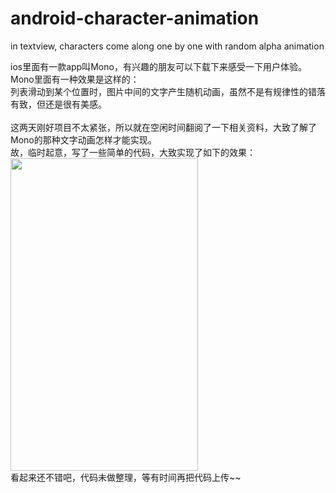 # android-character-animation
in textview, characters come along one by one with random alpha animation<br/>

ios里面有一款app叫Mono，有兴趣的朋友可以下载下来感受一下用户体验。<br/>
Mono里面有一种效果是这样的：<br/>
列表滑动到某个位置时，图片中间的文字产生随机动画，虽然不是有规律性的错落有致，但还是很有美感。<br/><br/>
这两天刚好项目不太紧张，所以就在空闲时间翻阅了一下相关资料，大致了解了Mono的那种文字动画怎样才能实现。<br/>
故，临时起意，写了一些简单的代码，大致实现了如下的效果：<br/>
<img src="screen1.jpg" width="300" height="500" /><br/>
看起来还不错吧，代码未做整理，等有时间再把代码上传~~
